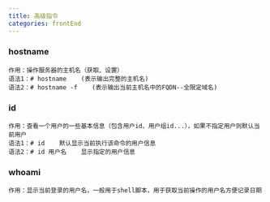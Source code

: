 ```yaml
---
title: 高级指令
categories: frontEnd
---
```

  
  
  ### hostname
    作用：操作服务器的主机名（获取、设置）
    语法1：# hostname    (表示输出完整的主机名)
    语法2：# hostname -f    (表示输出当前主机名中的FQDN--全限定域名)
    
  ### id
    作用：查看一个用户的一些基本信息（包含用户id、用户组id...），如果不指定用户则默认当前用户
    语法1：# id    默认显示当前执行该命令的用户信息
    语法2：# id 用户名    显示指定的用户信息
    
  ### whoami
    作用：显示当前登录的用户名，一般用于shell脚本，用于获取当前操作的用户名方便记录日期